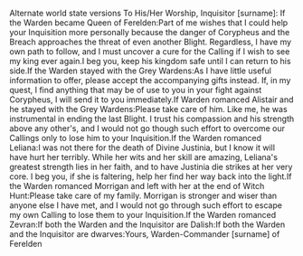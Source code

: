 Alternate world state versions
To His/Her Worship, Inquisitor [surname]:
If the Warden became Queen of Ferelden:Part of me wishes that I could help your Inquisition more personally because the danger of Corypheus and the Breach approaches the threat of even another Blight. Regardless, I have my own path to follow, and I must uncover a cure for the Calling if I wish to see my king ever again.I beg you, keep his kingdom safe until I can return to his side.If the Warden stayed with the Grey Wardens:As I have little useful information to offer, please accept the accompanying gifts instead. If, in my quest, I find anything that may be of use to you in your fight against Corypheus, I will send it to you immediately.If Warden romanced Alistair and he stayed with the Grey Wardens:Please take care of him. Like me, he was instrumental in ending the last Blight. I trust his compassion and his strength above any other's, and I would not go though such effort to overcome our Callings only to lose him to your Inquisition.If the Warden romanced Leliana:I was not there for the death of Divine Justinia, but I know it will have hurt her terribly. While her wits and her skill are amazing, Leliana's greatest strength lies in her faith, and to have Justinia die strikes at her very core. I beg you, if she is faltering, help her find her way back into the light.If the Warden romanced Morrigan and left with her at the end of Witch Hunt:Please take care of my family. Morrigan is stronger and wiser than anyone else I have met, and I would not go through such effort to escape my own Calling to lose them to your Inquisition.If the Warden romanced Zevran:If both the Warden and the Inquisitor are Dalish:If both the Warden and the Inquisitor are dwarves:Yours,
Warden-Commander [surname] of Ferelden